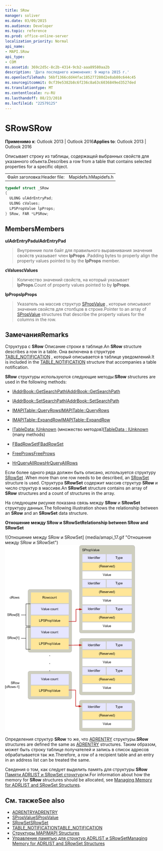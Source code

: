 ```yaml
---
title: SRow
manager: soliver
ms.date: 03/09/2015
ms.audience: Developer
ms.topic: reference
ms.prod: office-online-server
localization_priority: Normal
api_name:
- MAPI.SRow
api_type:
- COM
ms.assetid: 369c2d5c-8c2b-4314-9cb2-aaa89580aa2b
description: 'Дата последнего изменения: 9 марта 2015 г.'
ms.openlocfilehash: 56bf1366cdd44fac185277280d2e8ab80c644c45
ms.sourcegitcommit: 0cf39e5382b8c6f236c8a63c6036849ed3527ded
ms.translationtype: MT
ms.contentlocale: ru-RU
ms.lasthandoff: 08/23/2018
ms.locfileid: "22579125"
---
```

# <a name="srow"></a><span data-ttu-id="20763-103">SRow</span><span class="sxs-lookup"><span data-stu-id="20763-103">SRow</span></span>

<span data-ttu-id="20763-104">**Применимо к**: Outlook 2013 | Outlook 2016</span><span class="sxs-lookup"><span data-stu-id="20763-104">**Applies to**: Outlook 2013 | Outlook 2016</span></span> 
  
<span data-ttu-id="20763-105">Описывает строку из таблицы, содержащей выбранных свойств для указанного объекта.</span><span class="sxs-lookup"><span data-stu-id="20763-105">Describes a row from a table that contains selected properties for a specific object.</span></span> 
  
|||
|:-----|:-----|
|<span data-ttu-id="20763-106">Файл заголовка:</span><span class="sxs-lookup"><span data-stu-id="20763-106">Header file:</span></span>  <br/> |<span data-ttu-id="20763-107">Mapidefs.h</span><span class="sxs-lookup"><span data-stu-id="20763-107">Mapidefs.h</span></span>  <br/> |
   
```cpp
typedef struct _SRow
{
  ULONG ulAdrEntryPad;
  ULONG cValues;
  LPSPropValue lpProps;
} SRow, FAR *LPSRow;

```

## <a name="members"></a><span data-ttu-id="20763-108">Members</span><span class="sxs-lookup"><span data-stu-id="20763-108">Members</span></span>

<span data-ttu-id="20763-109">**ulAdrEntryPad**</span><span class="sxs-lookup"><span data-stu-id="20763-109">**ulAdrEntryPad**</span></span>
  
> <span data-ttu-id="20763-110">Внутренние поля байт для правильного выравнивания значения свойств указывает член **lpProps** .</span><span class="sxs-lookup"><span data-stu-id="20763-110">Padding bytes to properly align the property values pointed to by the **lpProps** member.</span></span> 
    
<span data-ttu-id="20763-111">**cValues**</span><span class="sxs-lookup"><span data-stu-id="20763-111">**cValues**</span></span>
  
> <span data-ttu-id="20763-112">Количество значений свойств, на который указывает **lpProps**.</span><span class="sxs-lookup"><span data-stu-id="20763-112">Count of property values pointed to by **lpProps**.</span></span> 
    
<span data-ttu-id="20763-113">**lpProps**</span><span class="sxs-lookup"><span data-stu-id="20763-113">**lpProps**</span></span>
  
> <span data-ttu-id="20763-114">Указатель на массив структур [SPropValue](spropvalue.md) , которые описывают значения свойств для столбцов в строке.</span><span class="sxs-lookup"><span data-stu-id="20763-114">Pointer to an array of [SPropValue](spropvalue.md) structures that describe the property values for the columns in the row.</span></span> 
    
## <a name="remarks"></a><span data-ttu-id="20763-115">Замечания</span><span class="sxs-lookup"><span data-stu-id="20763-115">Remarks</span></span>

<span data-ttu-id="20763-116">Структура с **SRow** Описание строки в таблице.</span><span class="sxs-lookup"><span data-stu-id="20763-116">An **SRow** structure describes a row in a table.</span></span> <span data-ttu-id="20763-117">Она включена в структуре [TABLE_NOTIFICATION](table_notification.md) , который описывается в таблице уведомлений.</span><span class="sxs-lookup"><span data-stu-id="20763-117">It is included in the [TABLE_NOTIFICATION](table_notification.md) structure that accompanies a table notification.</span></span> 
  
<span data-ttu-id="20763-118">**SRow** структуры используются следующие методы:</span><span class="sxs-lookup"><span data-stu-id="20763-118">**SRow** structures are used in the following methods:</span></span> 
  
- [<span data-ttu-id="20763-119">IAddrBook::GetSearchPath</span><span class="sxs-lookup"><span data-stu-id="20763-119">IAddrBook::GetSearchPath</span></span>](iaddrbook-getsearchpath.md)
    
- [<span data-ttu-id="20763-120">IAddrBook::SetSearchPath</span><span class="sxs-lookup"><span data-stu-id="20763-120">IAddrBook::SetSearchPath</span></span>](iaddrbook-setsearchpath.md)
    
- [<span data-ttu-id="20763-121">IMAPITable::QueryRows</span><span class="sxs-lookup"><span data-stu-id="20763-121">IMAPITable::QueryRows</span></span>](imapitable-queryrows.md)
    
- [<span data-ttu-id="20763-122">IMAPITable::ExpandRow</span><span class="sxs-lookup"><span data-stu-id="20763-122">IMAPITable::ExpandRow</span></span>](imapitable-expandrow.md)
    
- <span data-ttu-id="20763-123">[ITableData: IUnknown](itabledataiunknown.md) (множество методов)</span><span class="sxs-lookup"><span data-stu-id="20763-123">[ITableData : IUnknown](itabledataiunknown.md) (many methods)</span></span> 
    
- [<span data-ttu-id="20763-124">FBadRowSet</span><span class="sxs-lookup"><span data-stu-id="20763-124">FBadRowSet</span></span>](fbadrowset.md)
    
- [<span data-ttu-id="20763-125">FreeProws</span><span class="sxs-lookup"><span data-stu-id="20763-125">FreeProws</span></span>](freeprows.md)
    
- [<span data-ttu-id="20763-126">HrQueryAllRows</span><span class="sxs-lookup"><span data-stu-id="20763-126">HrQueryAllRows</span></span>](hrqueryallrows.md)
    
<span data-ttu-id="20763-127">Если более одного ряда должен быть описано, используется структуру [SRowSet](srowset.md) .</span><span class="sxs-lookup"><span data-stu-id="20763-127">When more than one row needs to be described, an [SRowSet](srowset.md) structure is used.</span></span> <span data-ttu-id="20763-128">Структура **SRowSet** содержит массив структур **SRow** и число структур в массиве.</span><span class="sxs-lookup"><span data-stu-id="20763-128">An **SRowSet** structure contains an array of **SRow** structures and a count of structures in the array.</span></span> 
  
<span data-ttu-id="20763-129">На следующем рисунке показана связь между **SRow** и **SRowSet** структуру данных.</span><span class="sxs-lookup"><span data-stu-id="20763-129">The following illustration shows the relationship between an **SRow** and an **SRowSet** data structure.</span></span> 
  
<span data-ttu-id="20763-130">**Отношение между SRow и SRowSet**</span><span class="sxs-lookup"><span data-stu-id="20763-130">**Relationship between SRow and SRowSet**</span></span>
  
<span data-ttu-id="20763-131">![Отношение между SRow и SRowSet] (media/amapi_17.gif "Отношение между SRow и SRowSet")</span><span class="sxs-lookup"><span data-stu-id="20763-131">![Relationship between SRow and SRowSet](media/amapi_17.gif "Relationship between SRow and SRowSet")</span></span>
  
<span data-ttu-id="20763-132">Определения структур **SRow** то же, что [ADRENTRY](adrentry.md) структуры.</span><span class="sxs-lookup"><span data-stu-id="20763-132">**SRow** structures are defined the same as [ADRENTRY](adrentry.md) structures.</span></span> <span data-ttu-id="20763-133">Таким образом, может быть строку таблице получателей и запись в список адресов обрабатывается так же.</span><span class="sxs-lookup"><span data-stu-id="20763-133">Therefore, a row of a recipient table and an entry in an address list can be treated the same.</span></span> 
  
<span data-ttu-id="20763-134">Сведения о том, как следует выделить память для структуры **SRow** [Памяти ADRLIST и SRowSet структур](managing-memory-for-adrlist-and-srowset-structures.md)см.</span><span class="sxs-lookup"><span data-stu-id="20763-134">For information about how the memory for **SRow** structures should be allocated, see [Managing Memory for ADRLIST and SRowSet Structures](managing-memory-for-adrlist-and-srowset-structures.md).</span></span>
  
## <a name="see-also"></a><span data-ttu-id="20763-135">См. также</span><span class="sxs-lookup"><span data-stu-id="20763-135">See also</span></span>

- [<span data-ttu-id="20763-136">ADRENTRY</span><span class="sxs-lookup"><span data-stu-id="20763-136">ADRENTRY</span></span>](adrentry.md)
- [<span data-ttu-id="20763-137">SPropValue</span><span class="sxs-lookup"><span data-stu-id="20763-137">SPropValue</span></span>](spropvalue.md)
- [<span data-ttu-id="20763-138">SRowSet</span><span class="sxs-lookup"><span data-stu-id="20763-138">SRowSet</span></span>](srowset.md)
- [<span data-ttu-id="20763-139">TABLE_NOTIFICATION</span><span class="sxs-lookup"><span data-stu-id="20763-139">TABLE_NOTIFICATION</span></span>](table_notification.md)
- [<span data-ttu-id="20763-140">Структуры MAPI</span><span class="sxs-lookup"><span data-stu-id="20763-140">MAPI Structures</span></span>](mapi-structures.md)
- [<span data-ttu-id="20763-141">Управление памятью для структур ADRLIST и SRowSet</span><span class="sxs-lookup"><span data-stu-id="20763-141">Managing Memory for ADRLIST and SRowSet Structures</span></span>](managing-memory-for-adrlist-and-srowset-structures.md)

